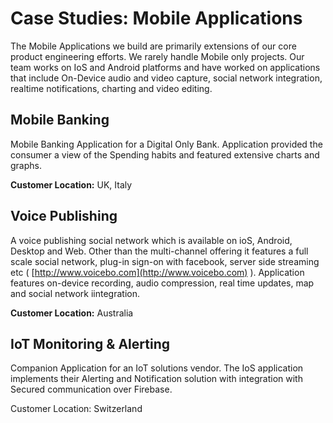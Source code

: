 # Case Studies: Mobile Applications

The Mobile Applications we build are primarily extensions of our core product engineering efforts. We rarely handle Mobile only projects. Our team works on IoS and Android platforms and have worked on applications that include On-Device audio and video capture, social network integration, realtime notifications, charting and video editing.

## Mobile Banking

Mobile Banking  Application for a Digital Only Bank. Application provided the consumer a view of the Spending habits and featured extensive charts and graphs.

**Customer Location:** UK, Italy

## Voice Publishing

A voice publishing social network which is available on ioS, Android, Desktop and Web. Other than the multi-channel offering it features a full scale social network, plug-in sign-on with facebook, server side streaming etc \( [http://www.voicebo.com](http://www.voicebo.com) \). Application features on-device recording, audio compression, real time updates, map and social network iintegration.

**Customer Location:** Australia

## IoT Monitoring & Alerting

Companion Application for an IoT solutions vendor. The IoS application implements their Alerting and Notification solution with integration with Secured communication over Firebase.

Customer Location: Switzerland

## 

## 



